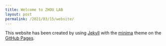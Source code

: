 ```yaml
---
title: Welcome to ZHOU LAB
layout: post
permalink: /2021/03/15/website/
---
```


This website has been created by using [Jekyll](https://jekyllrb.com/) with the [minima](https://github.com/jekyll/minima) theme on the [GitHub Pages](https://pages.github.com/).
